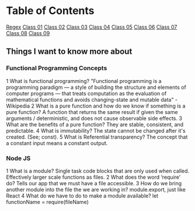 # Table of Contents

[Regex](regex.md)
[Class 01](class-01.md)
[Class 02](class-02.md)
[Class 03](class-03.md)
[Class 04](class-04.md)
[Class 05](class-05.md)
[Class 06](class-06.md)
[Class 07](class-07.md)
[Class 08](class-08.md)
[Class 09](class-09.md)

## Things I want to know more about

### Functional Programming Concepts

  1 What is functional programming? "Functional programming is a programming paradigm — a style of building the structure and elements of computer programs — that treats computation as the evaluation of mathematical functions and avoids changing-state and mutable data" - Wikipedia
  2 What is a pure function and how do we know if something is a pure function? A function that returns the same result if given the same arguments / deterministic, and does not cause observable side effects.
  3 What are the benefits of a pure function? They are stable, consistent, and predictable.
  4 What is immutability? The state cannot be changed after it's created. (See; const).
  5 What is Referential transparency? The concept that a constant input means a constant output.

### Node JS

  1 What is a module? Single task code blocks that are only used when called. Effectively larger scale functions as files.
  2 What does the word ‘require’ do? Tells our app that we must have a file accessible.
  3 How do we bring another module into the file the we are working in? module.export, just like React
  4 What do we have to do to make a module available? let functionName = require(fileName)
